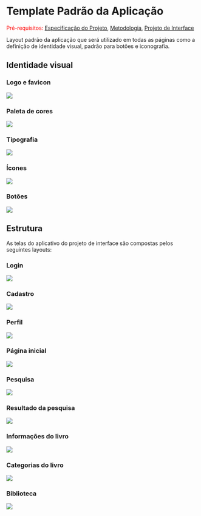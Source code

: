 # Template Padrão da Aplicação

<span style="color:red">Pré-requisitos: <a href="02-Especificação do Projeto.md"> Especificação do Projeto</a></span>, <a href="03-Metodologia.md"> Metodologia</a>, <a href="04-Projeto de Interface.md"> Projeto de Interface</a>

Layout padrão da aplicação que será utilizado em todas as páginas como a definição de identidade visual, padrão para botões e iconografia.

## Identidade visual

### Logo e favicon

<img src="./img/Logo + favicon.jpg">

### Paleta de cores

<img src="./img/Paleta de cores.jpg">

### Tipografia

<img src="./img/Tipografia.jpg">

### Ícones

<img src="./img/Ícones.jpg">

### Botões

<img src="./img/Botões.jpg">

## Estrutura

As telas do aplicativo do projeto de interface são compostas pelos seguintes layouts:

### Login

<img src="./img/Prototipo-Login.png">

### Cadastro

<img src="./img/Prototipo-Cadastro.png">

### Perfil

<img src="./img/Prototipo-Perfil.png">

### Página inicial

<img src="./img/Prototipo-Página inicial.png">

### Pesquisa

<img src="./img/Prototipo-Pesquisa.png">

### Resultado da pesquisa

<img src="./img/Prototipo-Resultado da pesquisa.png">

### Informações do livro

<img src="./img/Prototipo-Info do livro.png">

### Categorias do livro

<img src="./img/Prototipo-Categorias do livro.png">

### Biblioteca

<img src="./img/Prototipo-Biblioteca.png">
